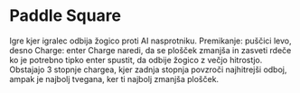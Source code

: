 # Paddle Square
Igre kjer igralec odbija žogico proti AI nasprotniku.
Premikanje: puščici levo, desno
Charge: enter
Charge naredi, da se plošček zmanjša in zasveti rdeče ko je potrebno tipko enter spustit, da odbije žogico z večjo hitrostjo.
Obstajajo 3 stopnje chargea, kjer zadnja stopnja povzroči najhitrejši odboj, ampak je najbolj tvegana, ker ti najbolj zmanjša plošček.
